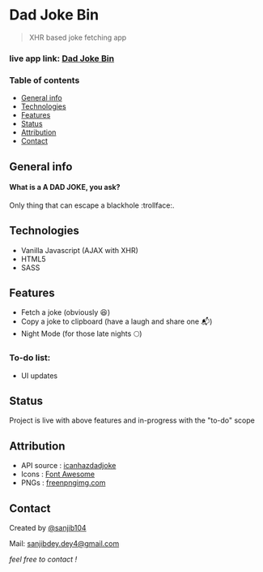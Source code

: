 # Dad Joke Bin
> XHR based joke fetching app

### live app link: [Dad Joke Bin](https://sanjibdey104.github.io/dad-joke-bin/)

### Table of contents
* [General info](#general-info)
* [Technologies](#technologies)
* [Features](#features)
* [Status](#status)
* [Attribution](#attribution)
* [Contact](#contact)

## General info
#### What is a A DAD JOKE, you ask? 

   Only thing that can escape a blackhole :trollface:. 


## Technologies
* Vanilla Javascript (AJAX with XHR)
* HTML5
* SASS


## Features
* Fetch a joke (obviously :laughing:)
* Copy a joke to clipboard (have a laugh and share one :mailbox_with_mail:)
* Night Mode (for those late nights :full_moon:)


### To-do list:
* UI updates


## Status
Project is live with above features and in-progress with the "to-do" scope


## Attribution
* API source : [icanhazdadjoke](https://icanhazdadjoke.com/api)
* Icons : [Font Awesome](https://icanhazdadjoke.com/api)
* PNGs : [freenpngimg.com](https://freepngimg.com/)


## Contact
Created by [@sanjib104](https://twitter.com/Sanjib_104) 

Mail: sanjibdey.dey4@gmail.com 

   *feel free to contact !*
